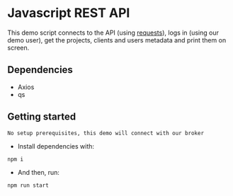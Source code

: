 # Javascript REST API

This demo script connects to the API (using [requests](https://github.com/psf/requests)), logs in (using our demo user), get the projects, clients and users metadata and print them on screen.

## Dependencies

* Axios
* qs

## Getting started

`No setup prerequisites, this demo will connect with our broker`

* Install dependencies with:
```
npm i
```
* And then, run:
```
npm run start
```